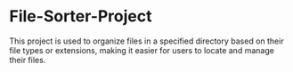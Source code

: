 # File-Sorter-Project
This project  is used to organize files in a specified directory based on their file types or extensions, making it easier for users to locate and manage their files.
